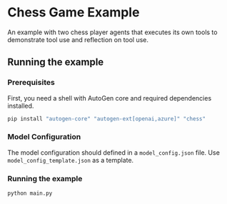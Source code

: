 # Chess Game Example

An example with two chess player agents that executes its own tools to demonstrate tool use and reflection on tool use.

## Running the example

### Prerequisites

First, you need a shell with AutoGen core and required dependencies installed.

```bash
pip install "autogen-core" "autogen-ext[openai,azure]" "chess"
```

### Model Configuration

The model configuration should defined in a `model_config.json` file.
Use `model_config_template.json` as a template.

### Running the example

```bash
python main.py
```
